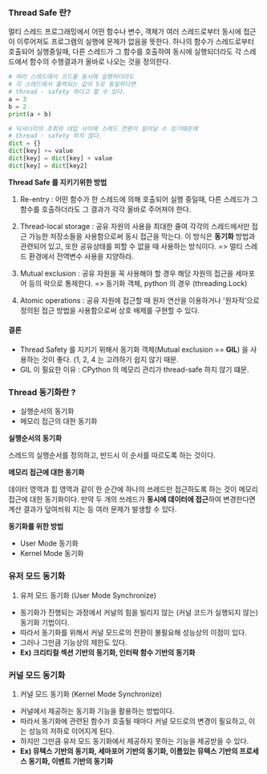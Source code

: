### Thread Safe 란?

멀티 스레드 프로그래밍에서 어떤 함수나 변수, 객체가 여러 스레드로부터 동시에 접근이 이루어져도 프로그램의 실행에 문제가 없음을 뜻한다. 
하나의 함수가 스레드로부터 호출되어 실행중일때, 다른 스레드가 그 함수를 호출하여 동시에 실행되더라도 각 스레드에서 함수의 수행결과가 올바로 나오는 것을 정의한다. 

```python
# 여러 스레드에서 코드를 동시에 실행하더라도 
# 각 스레드에서 출력되는 값이 5로 동일하다면
# thread - safety 하다고 할 수 있다. 
a = 3
b = 2
print(a + b)
```

```python
# 딕셔너리의 조회와 대입 사이에 스레드 전환이 일어날 수 있기때문에 
# thread - safety 하지 않다. 
dict = {}
dict[key] += value
dict[key] = dict[key] + value
dict[key] = dict[key2]
```



**Thread Safe 를 지키기위한 방법**

1. Re-entry : 어떤 함수가 한 스레드에 의해 호출되어 실행 중일때, 다른 스레드가 그 함수를 호출하더라도 그 결과가 각각 올바로 주어져야 한다. 

2. Thread-local storage : 공유 자원의 사용을 최대한 줄여 각각의 스레드에서만 접근 가능한 저장소들을 사용함으로써 동시 접근을 막는다.
   이 방식은 **동기화** 방법과 관련되어 있고, 또한 공유상태를 피할 수 없을 때 사용하는 방식이다.
   => 멀티 스레드 환경에서 전역변수 사용을 지양하라.  

3. Mutual exclusion : 공유 자원을 꼭 사용해야 할 경우 해당 자원의 접근을 세마포어 등의 락으로 통제한다.
   => 동기화 객체, python 의 경우 (threading.Lock)

4. Atomic operations : 공유 자원에 접근할 때 원자 연산을 이용하거나 '원자적'으로 정의된 접근 방법을 사용함으로써 상호 배제를 구현할 수 있다.

    

#### 결론

- Thread Safety 를 지키기 위해서 동기화 객체(Mutual exclusion == **GIL**) 을 사용하는 것이 좋다. (1, 2, 4 는 고려하기 쉽지 않기 때문. 
- GIL 이 필요한 이유 : CPython 의 메모리 관리가 thread-safe 하지 않기 떄문. 

    

### Thread 동기화란 ? 

- 실행순서의 동기화
- 메모리 접근의 대한 동기화 

**실행순서의 동기화**

스레드의 실행순서를 정의하고, 반드시 이 순서를 따르도록 하는 것이다.

**메모리 접근에 대한 동기화**

데이터 영역과 힙 영역과 같이 한 순간에 하나의 쓰레드만 접근하도록 하는 것이 메모리 접근에 대한 동기화이다.
만약 두 개의 쓰레드가 **동시에 데이터에 접근**하여 변경한다면 계산 결과가 덮여씌워 지는 등 여러 문제가 발생할 수 있다.

**동기화를 위한 방법**

- User Mode 동기화
- Kernel Mode 동기화



### 유저 모드 동기화

1. 유저 모드 동기화 (User Mode Synchronize)

- 동기화가 진행되는 과정에서 커널의 힘을 빌리지 않는 (커널 코드가 실행되지 않는) 동기화 기법이다.
- 따라서 동기화를 위해서 커널 모드로의 전환이 불필요해 성능상의 이점이 있다.
- 그러나 그만큼 기능상의 제한도 있다.
- **Ex) 크리티컬 섹션 기반의 동기화, 인터락 함수 기반의 동기화**

### 커널 모드 동기화

1. 커널 모드 동기화 (Kernel Mode Synchronize)

- 커널에서 제공하는 동기화 기능을 활용하는 방법이다.
- 따라서 동기화에 관련된 함수가 호출될 때마다 커널 모드로의 변경이 필요하고, 이는 성능의 저하로 이어지게 된다.
- 하지만 그만큼 유저 모드 동기화에서 제공하지 못하는 기능을 제공받을 수 있다.
- **Ex) 뮤텍스 기반의 동기화, 세마포어 기반의 동기화, 이름있는 뮤텍스 기반의 프로세스 동기화, 이벤트 기반의 동기화**
